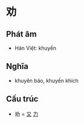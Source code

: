 # 劝

## Phát âm
* Hán Việt: khuyến

## Nghĩa
* khuyên bảo, khuyến khích

## Cấu trúc
* 劝 = [又](又.md) [力](力.md)

<script>window.HANZI_FIELD='劝';</script>